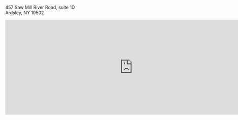 457 Saw Mill River Road, suite 1D  
Ardsley, NY 10502

<iframe class="margin-trailer" src="https://www.google.com/maps/embed?pb=!1m18!1m12!1m3!1d3010.834676212593!2d-73.85237499999997!3d41.00699159999999!2m3!1f0!2f0!3f0!3m2!1i1024!2i768!4f13.1!3m3!1m2!1s0x89c2ecaf4dda1887%3A0x3a7e29832a19e038!2s547+Saw+Mill+River+Rd+%231d%2C+Ardsley%2C+NY+10502!5e0!3m2!1sen!2sus!4v1441038419232" width="800" height="300" frameborder="0" style="border:0" allowfullscreen></iframe>